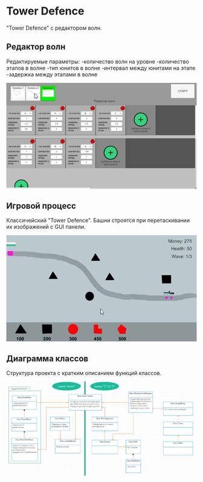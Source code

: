 # Tower Defence
"Tower Defence" с редактором волн.

## Редактор волн
Редактируемые параметры:
-количество волн на уровне
-количество этапов в волне
-тип юнитов в волне
-интервал между юнитами на этапе
-задержка между этапами в волне

<img src="/TowerDefence(Unity)/pics/TD_2.gif" alt="game pic"/>

## Игровой процесс 

Классичейский "Tower Defence". Башни строятся при перетаскивании их изображений с GUI панели.

<img src="/TowerDefence(Unity)/pics/TD_1.gif" alt="game pic"/>

## Диаграмма классов

Структура проекта с кратким описанием функций классов. 

<img src="/TowerDefence(Unity)/pics/TD_3.png" alt="game pic"/>

